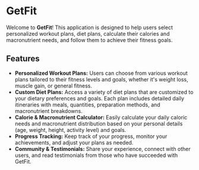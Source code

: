 # GetFit

Welcome to **GetFit**! This application is designed to help users select personalized workout plans, diet plans, calculate their calories and macronutrient needs, and follow them to achieve their fitness goals.

## Features

- **Personalized Workout Plans:** Users can choose from various workout plans tailored to their fitness levels and goals, whether it's weight loss, muscle gain, or general fitness.
- **Custom Diet Plans:** Access a variety of diet plans that are customized to your dietary preferences and goals. Each plan includes detailed daily itineraries with meals, quantities, preparation methods, and macronutrient breakdowns.
- **Calorie & Macronutrient Calculator:** Easily calculate your daily caloric needs and macronutrient distribution based on your personal details (age, weight, height, activity level) and goals.
- **Progress Tracking:** Keep track of your progress, monitor your achievements, and adjust your plans as needed.
- **Community & Testimonials:** Share your experience, connect with other users, and read testimonials from those who have succeeded with GetFit.


